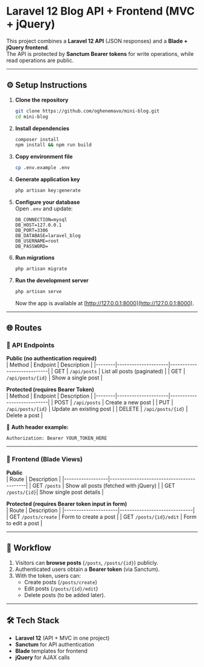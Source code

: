 # Laravel 12 Blog API + Frontend (MVC + jQuery)

This project combines a **Laravel 12 API** (JSON responses) and a **Blade + jQuery frontend**.  
The API is protected by **Sanctum Bearer tokens** for write operations, while read operations are public.

---

## ⚙️ Setup Instructions

1. **Clone the repository**
   ```bash
   git clone https://github.com/oghenemavo/mini-blog.git
   cd mini-blog
   ```

2. **Install dependencies**
   ```bash
   composer install
   npm install && npm run build
   ```

3. **Copy environment file**
   ```bash
   cp .env.example .env
   ```

4. **Generate application key**
   ```bash
   php artisan key:generate
   ```

5. **Configure your database**  
   Open `.env` and update:
   ```env
   DB_CONNECTION=mysql
   DB_HOST=127.0.0.1
   DB_PORT=3306
   DB_DATABASE=laravel_blog
   DB_USERNAME=root
   DB_PASSWORD=
   ```

6. **Run migrations**
   ```bash
   php artisan migrate
   ```

7. **Run the development server**
   ```bash
   php artisan serve
   ```
   Now the app is available at [http://127.0.0.1:8000](http://127.0.0.1:8000).

---

## 🌐 Routes

### 🔹 API Endpoints

**Public (no authentication required)**  
| Method | Endpoint            | Description                |
|--------|---------------------|----------------------------|
| GET    | `/api/posts`        | List all posts (paginated) |
| GET    | `/api/posts/{id}`   | Show a single post         |

**Protected (requires Bearer Token)**  
| Method | Endpoint            | Description                |
|--------|---------------------|----------------------------|
| POST   | `/api/posts`        | Create a new post          |
| PUT    | `/api/posts/{id}`   | Update an existing post    |
| DELETE | `/api/posts/{id}`   | Delete a post              |

🔑 **Auth header example:**
```
Authorization: Bearer YOUR_TOKEN_HERE
```

---

### 🔹 Frontend (Blade Views)

**Public**  
| Route            | Description                               |
|------------------|-------------------------------------------|
| GET `/posts`     | Show all posts (fetched with jQuery)       |
| GET `/posts/{id}`| Show single post details                   |

**Protected (requires Bearer token input in form)**  
| Route                | Description                  |
|----------------------|------------------------------|
| GET `/posts/create`  | Form to create a post        |
| GET `/posts/{id}/edit` | Form to edit a post        |

---

## 🚀 Workflow

1. Visitors can **browse posts** (`/posts`, `/posts/{id}`) publicly.  
2. Authenticated users obtain a **Bearer token** (via Sanctum).  
3. With the token, users can:
   - Create posts (`/posts/create`)  
   - Edit posts (`/posts/{id}/edit`)  
   - Delete posts (to be added later).  

---

## 🛠 Tech Stack

- **Laravel 12** (API + MVC in one project)  
- **Sanctum** for API authentication  
- **Blade** templates for frontend  
- **jQuery** for AJAX calls  
